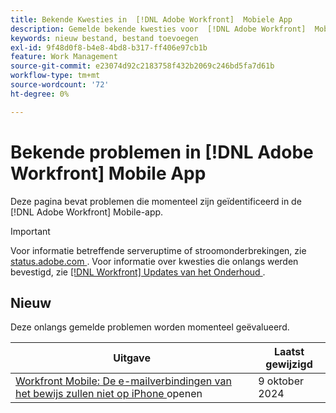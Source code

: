 ```yaml
---
title: Bekende Kwesties in  [!DNL Adobe Workfront]  Mobiele App
description: Gemelde bekende kwesties voor  [!DNL Adobe Workfront]  Mobiele App
keywords: nieuw bestand, bestand toevoegen
exl-id: 9f48d0f8-b4e8-4bd8-b317-ff406e97cb1b
feature: Work Management
source-git-commit: e23074d92c2183758f432b2069c246bd5fa7d61b
workflow-type: tm+mt
source-wordcount: '72'
ht-degree: 0%

---
```


# Bekende problemen in [!DNL Adobe Workfront] Mobile App

Deze pagina bevat problemen die momenteel zijn geïdentificeerd in de [!DNL Adobe Workfront] Mobile-app.

>[!IMPORTANT]
>
>Voor informatie betreffende serveruptime of stroomonderbrekingen, zie [ status.adobe.com ](https://status.adobe.com). Voor informatie over kwesties die onlangs werden bevestigd, zie [[!DNL Workfront]  Updates van het Onderhoud ](../maintenance/current-updates.md).

<!--**There are currently no known issues for [!DNL Workfront Mobile]**-->

## Nieuw

Deze onlangs gemelde problemen worden momenteel geëvalueerd.

| **Uitgave** | **Laatst gewijzigd** |
| -----------------------------------------------------------------| ----------------- |
| [ Workfront Mobile: De e-mailverbindingen van het bewijs zullen niet op iPhone ](known-issues-workfront/wf-mobile-proof-email-link-wont-open.md) openen | 9 oktober 2024 |

<!--
## Current Issues

|Issue  |Last Modified   | 
|---|---|
|Issue text  | YYYY/MM/DD  | 
-->